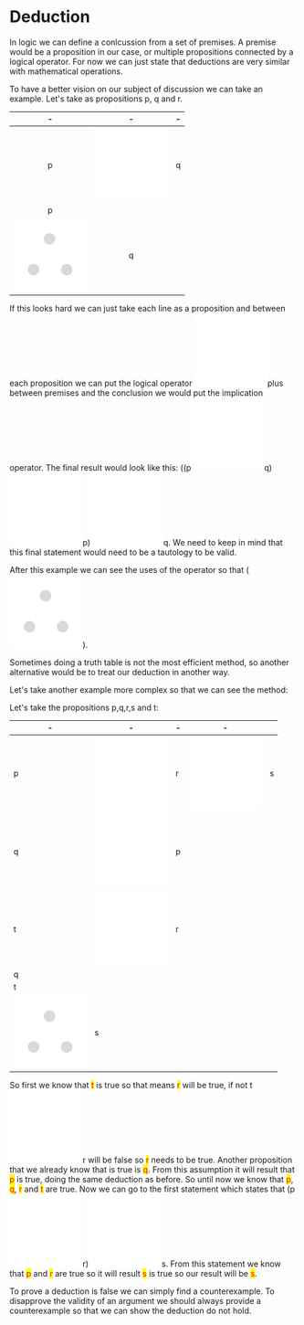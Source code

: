 # Deduction

In logic we can define a conlcussion from a set of premises. A premise would be a proposition in our case, or multiple propositions connected by a logical operator. For now we can just state that deductions are very similar with mathematical operations.

To have a better vision on our subject of discussion we can take an example. Let's take as propositions p, q and r.&#x20;

|                                   -                                  |                                   -                                   |  -  |
| :------------------------------------------------------------------: | :-------------------------------------------------------------------: | :-: |
|                                   p                                  | <img src="../../.gitbook/assets/IMPLIES.png" alt="" data-size="line"> |  q  |
|                                   p                                  |                                                                       |     |
| <img src="../../.gitbook/assets/SOTHAT.png" alt="" data-size="line"> |                                   q                                   |     |

If this looks hard we can just take each line as a proposition and between each proposition we can put the logical operator <img src="../../.gitbook/assets/AND.png" alt="" data-size="line">plus between premises and the conclusion we would put the implication operator. The final result would look like this: ((p<img src="../../.gitbook/assets/IMPLIES.png" alt="" data-size="line">q)<img src="../../.gitbook/assets/AND.png" alt="" data-size="line">p)<img src="../../.gitbook/assets/IMPLIES.png" alt="" data-size="line">q. We need to keep in mind that this final statement would need to be a tautology to be valid.

After this example we can see the uses of the operator so that (<img src="../../.gitbook/assets/SOTHAT.png" alt="" data-size="line">).

Sometimes doing a truth table is not the most efficient method, so another alternative would be to treat our deduction in another way.

Let's take another example more complex so that we can see the method:

Let's take the propositions p,q,r,s and t:

| -                                                                    | -                                                                     | - | -                                                                     |   |
| -------------------------------------------------------------------- | --------------------------------------------------------------------- | - | --------------------------------------------------------------------- | - |
| p                                                                    | <img src="../../.gitbook/assets/AND.png" alt="" data-size="line">     | r | <img src="../../.gitbook/assets/IMPLIES.png" alt="" data-size="line"> | s |
| q                                                                    | <img src="../../.gitbook/assets/IMPLIES.png" alt="" data-size="line"> | p |                                                                       |   |
| t                                                                    | <img src="../../.gitbook/assets/IMPLIES.png" alt="" data-size="line"> | r |                                                                       |   |
| q                                                                    |                                                                       |   |                                                                       |   |
| t                                                                    |                                                                       |   |                                                                       |   |
| <img src="../../.gitbook/assets/SOTHAT.png" alt="" data-size="line"> | s                                                                     |   |                                                                       |   |

So first we know that <mark style="color:red;">t</mark> is true so that means <mark style="color:red;">r</mark> will be true, if not t<img src="../../.gitbook/assets/IMPLIES.png" alt="" data-size="line">r will be false so <mark style="color:red;">r</mark> needs to be true. Another proposition that we already know that is true is <mark style="color:red;">q</mark>. From this assumption it will result that <mark style="color:red;">p</mark> is true, doing the same deduction as before. So until now we know that <mark style="color:red;">p</mark>, <mark style="color:red;">q</mark>, <mark style="color:red;">r</mark> and <mark style="color:red;">t</mark> are true. Now we can go to the first statement which states that (p<img src="../../.gitbook/assets/AND.png" alt="" data-size="line">r)<img src="../../.gitbook/assets/IMPLIES.png" alt="" data-size="line">s. From this statement we know that <mark style="color:red;">p</mark> and <mark style="color:red;">r</mark> are true so it will result <mark style="color:red;">s</mark> is true so our result will be <mark style="color:red;">s</mark>.

To prove a deduction is false we can simply find a counterexample. To disapprove the validity of an argument we should always provide a counterexample so that we can show the deduction do not hold.

